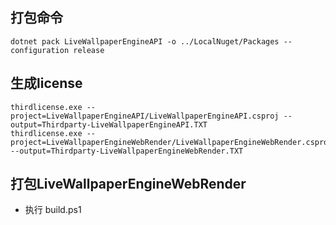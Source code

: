 ## 打包命令
```
dotnet pack LiveWallpaperEngineAPI -o ../LocalNuget/Packages --configuration release
```
## 生成license
```
thirdlicense.exe --project=LiveWallpaperEngineAPI/LiveWallpaperEngineAPI.csproj --output=Thirdparty-LiveWallpaperEngineAPI.TXT
thirdlicense.exe --project=LiveWallpaperEngineWebRender/LiveWallpaperEngineWebRender.csproj --output=Thirdparty-LiveWallpaperEngineWebRender.TXT
```
## 打包LiveWallpaperEngineWebRender
- 执行 build.ps1

